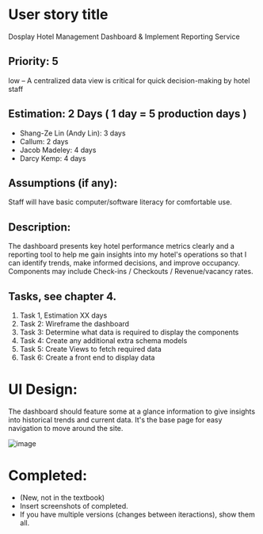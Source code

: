 # User story title
Dosplay Hotel Management Dashboard & Implement Reporting Service

## Priority: 5
low – A centralized data view is critical for quick decision-making by hotel staff

## Estimation: 2 Days ( 1 day = 5 production days  ) 

* Shang-Ze Lin (Andy Lin): 3 days
* Callum: 2 days 
* Jacob Madeley: 4 days
* Darcy Kemp: 4 days

## Assumptions (if any):
Staff will have basic computer/software literacy for comfortable use.

## Description:
The dashboard presents key hotel performance metrics clearly and a reporting tool to help me gain insights into my hotel's operations so that I can identify trends, make informed decisions, and improve occupancy.
Components may include Check-ins / Checkouts / Revenue/vacancy rates.
## Tasks, see chapter 4.

1. Task 1, Estimation XX days
2. Task 2: Wireframe the dashboard
3. Task 3: Determine what data is required to display the components
4. Task 4: Create any additional extra schema models 
4. Task 5: Create Views to fetch required data
5. Task 6: Create a front end to display data



# UI Design:
The dashboard should feature some at a glance information to give insights into historical trends and current data.
It's the base page for easy navigation to move around the site. 

![image](https://github.com/JacobMadeley/cp3407-project-v2024/assets/89110361/0bb6c432-9a18-4b9c-8314-ce685238dd01)

# Completed:
* (New, not in the textbook) 
* Insert screenshots of completed. 
* If you have multiple versions (changes between iteractions), show them all.

